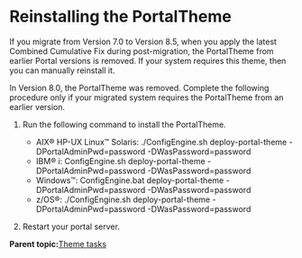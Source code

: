 # Reinstalling the PortalTheme 

If you migrate from Version 7.0 to Version 8.5, when you apply the latest Combined Cumulative Fix during post-migration, the PortalTheme from earlier Portal versions is removed. If your system requires this theme, then you can manually reinstall it.

In Version 8.0, the PortalTheme was removed. Complete the following procedure only if your migrated system requires the PortalTheme from an earlier version.

1.  Run the following command to install the PortalTheme.

    -   AIX® HP-UX Linux™ Solaris: ./ConfigEngine.sh deploy-portal-theme -DPortalAdminPwd=password -DWasPassword=password
    -   IBM® i: ConfigEngine.sh deploy-portal-theme -DPortalAdminPwd=password -DWasPassword=password
    -   Windows™: ConfigEngine.bat deploy-portal-theme -DPortalAdminPwd=password -DWasPassword=password
    -   z/OS®: ./ConfigEngine.sh deploy-portal-theme -DPortalAdminPwd=password -DWasPassword=password
2.  Restart your portal server.


**Parent topic:**[Theme tasks ](../migrate/mig_post_themetasks.md)


